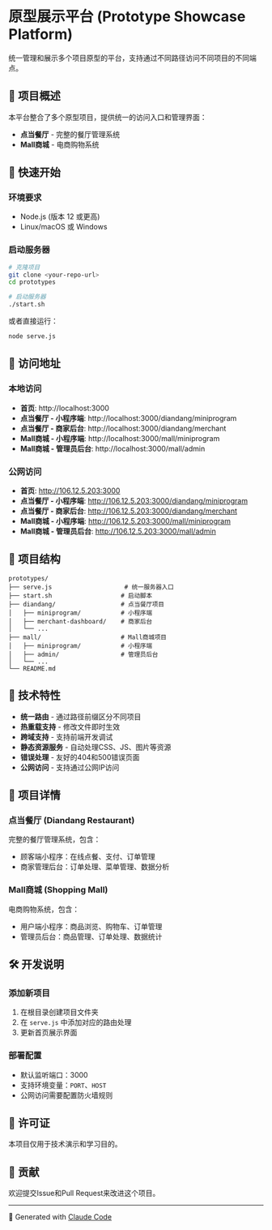 # 原型展示平台 (Prototype Showcase Platform)

统一管理和展示多个项目原型的平台，支持通过不同路径访问不同项目的不同端点。

## 🎯 项目概述

本平台整合了多个原型项目，提供统一的访问入口和管理界面：

- **点当餐厅** - 完整的餐厅管理系统
- **Mall商城** - 电商购物系统

## 🚀 快速开始

### 环境要求
- Node.js (版本 12 或更高)
- Linux/macOS 或 Windows

### 启动服务器

```bash
# 克隆项目
git clone <your-repo-url>
cd prototypes

# 启动服务器
./start.sh
```

或者直接运行：
```bash
node serve.js
```

## 📱 访问地址

### 本地访问
- **首页**: http://localhost:3000
- **点当餐厅 - 小程序端**: http://localhost:3000/diandang/miniprogram
- **点当餐厅 - 商家后台**: http://localhost:3000/diandang/merchant
- **Mall商城 - 小程序端**: http://localhost:3000/mall/miniprogram
- **Mall商城 - 管理员后台**: http://localhost:3000/mall/admin

### 公网访问
- **首页**: http://106.12.5.203:3000
- **点当餐厅 - 小程序端**: http://106.12.5.203:3000/diandang/miniprogram
- **点当餐厅 - 商家后台**: http://106.12.5.203:3000/diandang/merchant
- **Mall商城 - 小程序端**: http://106.12.5.203:3000/mall/miniprogram
- **Mall商城 - 管理员后台**: http://106.12.5.203:3000/mall/admin

## 📂 项目结构

```
prototypes/
├── serve.js                    # 统一服务器入口
├── start.sh                   # 启动脚本
├── diandang/                  # 点当餐厅项目
│   ├── miniprogram/           # 小程序端
│   ├── merchant-dashboard/    # 商家后台
│   └── ...
├── mall/                      # Mall商城项目
│   ├── miniprogram/           # 小程序端
│   ├── admin/                 # 管理员后台
│   └── ...
└── README.md
```

## 🔧 技术特性

- **统一路由** - 通过路径前缀区分不同项目
- **热重载支持** - 修改文件即时生效
- **跨域支持** - 支持前端开发调试
- **静态资源服务** - 自动处理CSS、JS、图片等资源
- **错误处理** - 友好的404和500错误页面
- **公网访问** - 支持通过公网IP访问

## 🎨 项目详情

### 点当餐厅 (Diandang Restaurant)
完整的餐厅管理系统，包含：
- 顾客端小程序：在线点餐、支付、订单管理
- 商家管理后台：订单处理、菜单管理、数据分析

### Mall商城 (Shopping Mall)
电商购物系统，包含：
- 用户端小程序：商品浏览、购物车、订单管理
- 管理员后台：商品管理、订单处理、数据统计

## 🛠️ 开发说明

### 添加新项目
1. 在根目录创建项目文件夹
2. 在 `serve.js` 中添加对应的路由处理
3. 更新首页展示界面

### 部署配置
- 默认监听端口：3000
- 支持环境变量：`PORT`、`HOST`
- 公网访问需要配置防火墙规则

## 📄 许可证

本项目仅用于技术演示和学习目的。

## 🤝 贡献

欢迎提交Issue和Pull Request来改进这个项目。

---

🤖 Generated with [Claude Code](https://claude.ai/code)